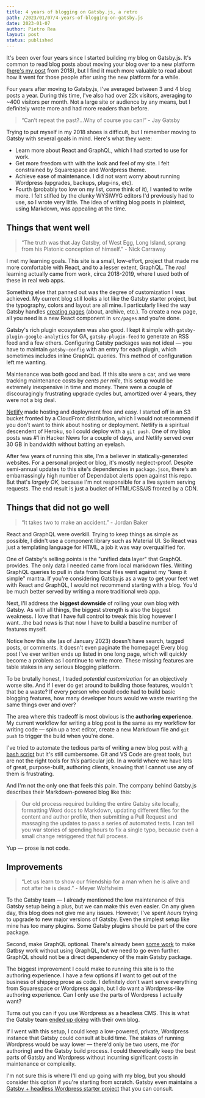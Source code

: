 ```yaml
---
title: 4 years of blogging on Gatsby.js, a retro
path: /2023/01/07/4-years-of-blogging-on-gatsby.js
date: 2023-01-07
author: Pietro Rea
layout: post
status: published
---
```


It's been over four years since I started building my blog on Gatsby.js. It's common to read blog posts about moving your blog over to a new platform ([here's my post](/2018/05/31/new-blogging-platform-gatsby-js) from 2018), but I find it much more valuable to read about how it went for those people after using the new platform for a while.

Four years after moving to Gatsby.js, I've averaged between 3 and 4 blog posts a year. During this time, I've also had over 22k visitors, averaging to ~400 visitors per month. Not a large site or audience by any means, but I definitely wrote more and had more readers than before.

> “Can’t repeat the past?…Why of course you can!” - Jay Gatsby

Trying to put myself in my 2018 shoes is difficult, but I remember moving to Gatsby with several goals in mind. Here's what they were:

- Learn more about React and GraphQL, which I had started to use for work.
- Get more freedom with with the look and feel of my site. I felt constrained by Squarespace and Wordpress theme.
- Achieve ease of maintenance. I did not want worry about running Wordpress (upgrades, backups, plug-ins, etc).
- Fourth (probably too low on my list, come think of it), I wanted to write more. I felt stifled by the clunky WYSIWYG editors I'd previously had to use, so I wrote very little. The idea of writing blog posts in plaintext, using Markdown, was appealing at the time.

## Things that went well

> “The truth was that Jay Gatsby, of West Egg, Long Island, sprang from his Platonic conception of himself." - Nick Carraway

I met my learning goals. This site is a small, low-effort, project that made me more comfortable with React, and to a lesser extent, GraphQL. The _real_ learning actually came from work, circa 2018-2019, where I used both of these in real web apps.

Something else that panned out was the degree of customization I was achieved. My current blog still looks a lot like the Gatsby starter project, but the typography, colors and layout are all mine. I particularly liked the way Gatsby handles [creating pages](https://www.gatsbyjs.com/docs/creating-and-modifying-pages/) (about, archive, etc.). To create a new page, all you need is a new React component in `src/pages` and you're done.

Gatsby's rich plugin ecosystem was also good. I kept it simple with `gatsby-plugin-google-analytics` for GA, `gatsby-plugin-feed` to generate an RSS feed and a few others. Configuring Gatsby packages was not ideal — you have to maintain `gatsby-config` with an entry for each plugin, which sometimes includes inline GraphQL queries. This method of configuration left me wanting.

Maintenance was both good and bad. If this site were a car, and we were tracking maintenance costs by _cents per mile_, this setup would be extremely inexpensive in time and money. There were a couple of discouragingly frustrating upgrade cycles but, amortized over 4 years, they were not a big deal.

[Netlify](https://netlify.com) made hosting and deployment free and easy. I started off in an S3 bucket fronted by a CloudFront distribution, which I would not recommend if you don't want to think about hosting or deployment. Netlify is a spiritual descendent of Heroku, so I could deploy with a `git push`. One of my blog posts was #1 in Hacker News for a couple of days, and Netlify served over 30 GB in bandwidth without batting an eyelash.

After few years of running this site, I'm a believer in statically-generated websites. For a personal project or blog, it's mostly neglect-proof. Despite semi-annual updates to this site's dependencies in `package.json`, there's an embarrassingly high number of Dependabot alerts open against this repo. But that's _largely OK_, because I'm not responsible for a live system serving requests. The end result is just a bucket of HTML/CSS/JS fronted by a CDN.

## Things that did not go well

> “It takes two to make an accident.” - Jordan Baker

React and GraphQL were overkill. Trying to keep things as simple as possible, I didn't use a component library such as Material UI. So React was just a templating language for HTML, a job it was way overqualified for.

One of Gatsby's selling points is the "unified data layer" that GraphQL provides. The only data I needed came from local markdown files. Writing GraphQL queries to pull in data from local files went against my "keep it simple" mantra. If you're considering Gatsby.js as a way to get your feet wet with React and GraphQL, I would not recommend starting with a blog. You'd be much better served by writing a more traditional web app.

Next, I'll address the **biggest downside** of rolling your own blog with Gatsby. As with all things, the biggest strength is also the biggest weakness. I love that I have full control to tweak this blog however I want...the bad news is that now I have to build a baseline number of features myself.

Notice how this site (as of January 2023) doesn't have search, tagged posts, or comments. It doesn't even paginate the homepage! Every blog post I've ever written ends up listed in one long page, which will quickly become a problem as I continue to write more. These missing features are table stakes in any serious blogging platform.

To be brutally honest, I traded _potential customization_ for an objectively worse site. And if I ever do get around to building those features, wouldn't that be a waste? If every person who could code had to build basic blogging features, how many developer hours would we waste rewriting the same things over and over?

The area where this tradeoff is most obvious is the **authoring experience**. My current workflow for writing a blog post is the same as my workflow for writing code — spin up a text editor, create a new Markdown file and `git push` to trigger the build when you're done.

I've tried to automate the tedious parts of writing a new blog post with [a bash script](https://github.com/pietrorea/pietrorea.com/blob/master/scripts/new_blog_post.sh) but it's still cumbersome. Git and VS Code are great tools, but are not the right tools for _this_ particular job. In a world where we have lots of great, purpose-built, authoring clients, knowing that I cannot use any of them is frustrating.

And I'm not the only one that feels this pain. The company behind Gatsby.js describes their Markdown-powered blog like this:

> Our old process required building the entire Gatsby site locally, formatting Word docs to Markdown, updating different files for the content and author profile, then submitting a Pull Request and massaging the updates to pass a series of automated tests. I can tell you war stories of spending hours to fix a single typo, because even a small change retriggered that full process.

Yup — prose is not code.

## Improvements

> “Let us learn to show our friendship for a man when he is alive and not after he is dead.” - Meyer Wolfsheim

To the Gatsby team — I already mentioned the low maintenance of this Gatsby setup being a plus, but we can make this even easier. On any given day, this blog does not give me any issues. However, I've spent _hours_ trying to upgrade to new major versions of Gatsby. Even the simplest setup like mine has too many plugins. Some Gatsby plugins should be part of the core package.

Second, make GraphQL optional. There's already been [some work](https://www.gatsbyjs.com/docs/how-to/querying-data/using-gatsby-without-graphql/) to make Gatbsy work without using GraphQL, but we need to go even further. GraphQL should not be a direct dependency of the main Gatsby package.

The biggest improvement I could make to running this site is to the authoring experience. I have a few options if I want to get out of the business of shipping prose as code. I definitely don't want serve everything from Squarespace or Wordpress again, but I do want a Wordpress-like authoring experience. Can I only use the parts of Wordpress I actually want?

Turns out you can if you use Wordpress as a headless CMS. This is what the Gatsby team [ended up doing](https://www.gatsbyjs.com/blog/gatsby-blog-wordpress/) with their own blog.

If I went with this setup, I could keep a low-powered, private, Wordpress instance that Gatsby could consult at build time. The stakes of running Wordpress would be way lower — there'd only be two users, me (for authoring) and the Gatsby build process. I could theoretically keep the best parts of Gatsby and Wordpress without incurring significant costs in maintenance or complexity.

I'm not sure this is where I'll end up going with my blog, but you should consider this option if you're starting from scratch. Gatsby even maintains a [Gatsby + headless Wordpress starter project](https://github.com/gatsbyjs/gatsby-starter-wordpress-homepage) that you can consult.
